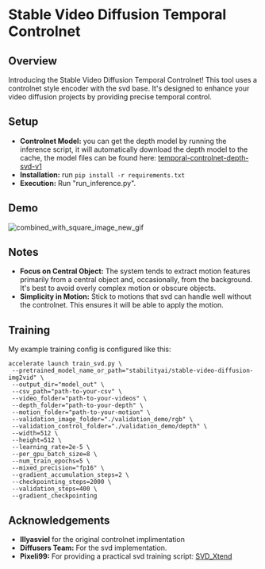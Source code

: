 # Stable Video Diffusion Temporal Controlnet

## Overview
Introducing the Stable Video Diffusion Temporal Controlnet! This tool uses a controlnet style encoder with the svd base. It's designed to enhance your video diffusion projects by providing precise temporal control.

## Setup
- **Controlnet Model:** you can get the depth model by running the inference script, it will automatically download the depth model to the cache, the model files can be found here: [temporal-controlnet-depth-svd-v1](https://huggingface.co/CiaraRowles/temporal-controlnet-depth-svd-v1)
- **Installation:** run `pip install -r requirements.txt`
- **Execution:** Run "run_inference.py".

## Demo

![combined_with_square_image_new_gif](https://github.com/CiaraStrawberry/sdv_controlnet/assets/13116982/055c8d3b-074e-4aeb-9ddc-70d12b5504d5)

## Notes
- **Focus on Central Object:** The system tends to extract motion features primarily from a central object and, occasionally, from the background. It's best to avoid overly complex motion or obscure objects.
- **Simplicity in Motion:** Stick to motions that svd can handle well without the controlnet. This ensures it will be able to apply the motion.

## Training
My example training config is configured like this:
```
accelerate launch train_svd.py \
 --pretrained_model_name_or_path="stabilityai/stable-video-diffusion-img2vid" \
 --output_dir="model_out" \
 --csv_path="path-to-your-csv" \
 --video_folder="path-to-your-videos" \
 --depth_folder="path-to-your-depth" \
 --motion_folder="path-to-your-motion" \
 --validation_image_folder="./validation_demo/rgb" \
 --validation_control_folder="./validation_demo/depth" \
 --width=512 \
 --height=512 \
 --learning_rate=2e-5 \
 --per_gpu_batch_size=8 \
 --num_train_epochs=5 \
 --mixed_precision="fp16" \
 --gradient_accumulation_steps=2 \
 --checkpointing_steps=2000 \
 --validation_steps=400 \
 --gradient_checkpointing
```

## Acknowledgements
- **lllyasviel** for the original controlnet implimentation
- **Diffusers Team:** For the svd implementation.
- **Pixeli99:** For providing a practical svd training script: [SVD_Xtend](https://github.com/pixeli99/SVD_Xtend)
